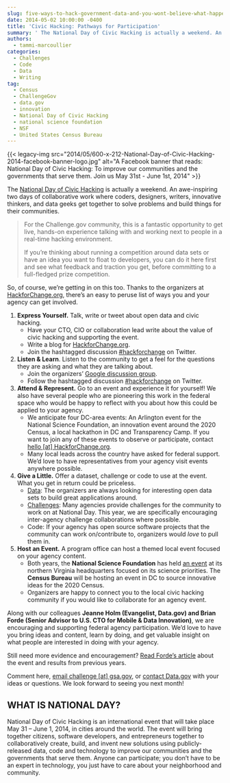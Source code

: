 ```yaml
---
slug: five-ways-to-hack-government-data-and-you-wont-believe-what-happens
date: 2014-05-02 10:00:00 -0400
title: 'Civic Hacking: Pathways for Participation'
summary: ' The National Day of Civic Hacking is actually a weekend. An awe-inspiring two days of collaborative work where coders, designers, writers, innovative thinkers,'
authors:
  - tammi-marcoullier
categories:
  - Challenges
  - Code
  - Data
  - Writing
tag:
  - Census
  - ChallengeGov
  - data.gov
  - innovation
  - National Day of Civic Hacking
  - national science foundation
  - NSF
  - United States Census Bureau
---
```


{{< legacy-img src="2014/05/600-x-212-National-Day-of-Civic-Hacking-2014-facebook-banner-logo.jpg" alt="A Facebook banner that reads: National Day of Civic Hacking: To improve our communities and the governments that serve them. Join us May 31st - June 1st, 2014" >}}

The [National Day of Civic Hacking](http://www.hackforchange.org/) is actually a weekend. An awe-inspiring two days of collaborative work where coders, designers, writers, innovative thinkers, and data geeks get together to solve problems and build things for their communities.

> For the Challenge.gov community, this is a fantastic opportunity to get live, hands-on experience talking with and working next to people in a real-time hacking environment.
> 
> If you&#8217;re thinking about running a competition around data sets or have an idea you want to float to developers, you can do it here first and see what feedback and traction you get, before committing to a full-fledged prize competition.

So, of course, we&#8217;re getting in on this too. Thanks to the organizers at [HackforChange.org](http://www.hackforchange.org/ "Hack for Change"), there&#8217;s an easy to peruse list of ways you and your agency can get involved.

  1. **Express Yourself.** Talk, write or tweet about open data and civic hacking. 
      * Have your CTO, CIO or collaboration lead write about the value of civic hacking and supporting the event.
      * Write a blog for [HackforChange.org](http://www.hackforchange.org/).
      * Join the hashtagged discussion [#hackforchange](https://twitter.com/search?q=%23hackforchange&src=typd&f=realtime) on Twitter.
  2. **Listen & Learn**. Listen to the community to get a feel for the questions they are asking and what they are talking about. 
      * Join the organizers&#8217; [Google discussion group](https://groups.google.com/forum/#!forum/ndoch-organizers).
      * Follow the hashtagged discussion [#hackforchange](https://twitter.com/search?q=%23hackforchange&src=typd&f=realtime) on Twitter.
  3. **Attend & Represent.** Go to an event and experience it for yourself! We also have several people who are pioneering this work in the federal space who would be happy to reflect with you about how this could be applied to your agency. 
      * We anticipate four DC-area events: An Arlington event for the National Science Foundation, an innovation event around the 2020 Census, a local hackathon in DC and Transparency Camp. If you want to join any of these events to observe or participate, contact [hello [at] HackforChange.org](mailto:hello@hackforchange.org).
      * Many local leads across the country have asked for federal support. We’d love to have representatives from your agency visit events anywhere possible.
  4. **Give a Little.** Offer a dataset, challenge or code to use at the event. What you get in return could be priceless. 
      * [Data](http://www.hackforchange.org/submit-challenges-and-datasets/): The organizers are always looking for interesting open data sets to build great applications around.
      * [Challenges](http://www.hackforchange.org/submit-challenges-and-datasets/): Many agencies provide challenges for the community to work on at National Day. This year, we are specifically encouraging inter-agency challenge collaborations where possible.
      * Code: If your agency has open source software projects that the community can work on/contribute to, organizers would _love_ to pull them in.
  5. **Host an Event.** A program office can host a themed local event focused on your agency content. 
      * Both years, the **National Science Foundation** has held [an event](http://www.eventbrite.com/e/northern-virginia-national-day-of-civic-hacking-national-science-foundation-2-day-event-tickets-6577193563) at its northern Virginia headquarters focused on its science priorities. The **Census Bureau** will be hosting an event in DC to source innovative ideas for the 2020 Census.
      * Organizers are happy to connect you to the local civic hacking community if you would like to collaborate for an agency event.

Along with our colleagues **Jeanne Holm (Evangelist, Data.gov) and Brian Forde (Senior Advisor to U.S. CTO for Mobile & Data Innovation)**, we are encouraging and supporting federal agency participation. We&#8217;d love to have you bring ideas and content, learn by doing, and get valuable insight on what people are interested in doing with your agency.

Still need more evidence and encouragement? [Read Forde&#8217;s article](http://www.whitehouse.gov/blog/2014/04/17/celebrating-second-annual-national-day-civic-hacking "white house blog civic hack day") about the event and results from previous years.

Comment here, [email challenge [at] gsa.gov](mailto:challenge@gsa.gov), or [contact Data.gov](http://www.data.gov/contact "contact data dot gov") with your ideas or questions. We look forward to seeing you next month!

## WHAT IS NATIONAL DAY?

National Day of Civic Hacking is an international event that will take place May 31 &#8211; June 1, 2014, in cities around the world. The event will bring together citizens, software developers, and entrepreneurs together to collaboratively create, build, and invent new solutions using publicly-released data, code and technology to improve our communities and the governments that serve them. Anyone can participate; you don&#8217;t have to be an expert in technology, you just have to care about your neighborhood and community.
